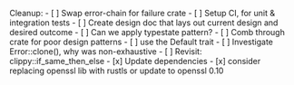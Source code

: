 Cleanup:
    - [ ] Swap error-chain for failure crate
    - [ ] Setup CI, for unit & integration tests
    - [ ] Create design doc that lays out current design and desired outcome
    - [ ] Can we apply typestate pattern?
    - [ ] Comb through crate for poor design patterns
    - [ ] use the Default trait
    - [ ] Investigate Error::clone(), why was non-exhaustive
    - [ ] Revisit: clippy::if_same_then_else
    - [x] Update dependencies
    - [x] consider replacing openssl lib with rustls or update to openssl 0.10